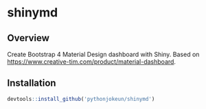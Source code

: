 # shinymd

## Overview

Create Bootstrap 4 Material Design dashboard with Shiny. Based on https://www.creative-tim.com/product/material-dashboard.

## Installation

```r
devtools::install_github('pythonjokeun/shinymd')
```
